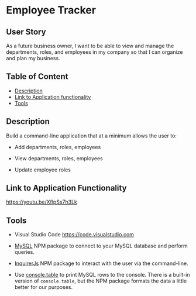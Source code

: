 # Employee Tracker

## User Story

As a future business owner, I want to be able to view and manage the departments, roles, and employees in my company so that I can organize and plan my business.

## Table of Content

* [Description](#description)
* [Link to Application functionality](#link-to-application-functionality)
* [Tools](#tools)

## Description

Build a command-line application that at a minimum allows the user to:

  * Add departments, roles, employees

  * View departments, roles, employees

  * Update employee roles

## Link to Application Functionality

<https://youtu.be/XflpSs7h3Lk>

## Tools

* Visual Studio Code <https://code.visualstudio.com>

* [MySQL](https://www.npmjs.com/package/mysql) NPM package to connect to your MySQL database and perform queries.

* [InquirerJs](https://www.npmjs.com/package/inquirer/v/0.2.3) NPM package to interact with the user via the command-line.

* Use [console.table](https://www.npmjs.com/package/console.table) to print MySQL rows to the console. There is a built-in version of `console.table`, but the NPM package formats the data a little better for our purposes.
 
